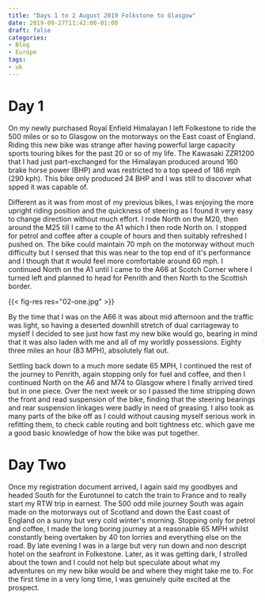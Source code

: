 ```yaml
---
title: "Days 1 to 2 August 2019 Folkstone to Glasgow"
date: 2019-09-27T11:42:00-01:00
draft: false
categories:
- Blog
- Europe
tags:
- uk
---
```


# Day 1

On my newly purchased Royal Enfield Himalayan I left Folkestone to ride the 500 miles or so to Glasgow on the motorways on the East coast of England. Riding this new bike was strange after having powerful large capacity sports touring bikes for the past 20 or so of my life. The Kawasaki ZZR1200 that I had just part-exchanged for the Himalayan produced around 160 brake horse power (BHP) and was restricted to a top speed of 186 mph (290 kph). This bike only produced 24 BHP and I was still to discover what spped it was capable of. 

Different as it was from most of my previous bikes, I was enjoying the more upright riding position and the quickness of steering as I found it very easy to change direction without much effort. I rode North on the M20, then around the M25 till I came to the A1 which I then rode North on. I stopped for petrol and coffee after a couple of hours and then suitably refreshed I pushed on. The bike could maintain 70 mph on the motorway without much difficulty but I sensed that this was near to the top end of it's performance and I though that it would feel more comfortable around 60 mph. I continued North on the A1 until I came to the A66 at Scotch Corner where I turned left and planned to head for Penrith and then North to the Scottish border.

{{< fig-res res="02-one.jpg" >}}

<!--more-->

By the time that I was on the A66 it was about mid afternoon and the traffic was light, so having a deserted downhill stretch of dual carriageway to myself I decided to see just how fast my new bike would go, bearing in mind that it was also laden with me and all of my worldly possessions. Eighty three miles an hour (83 MPH), absolutely flat out.

Settling back down to a much more sedate 65 MPH, I continued the rest of the journey to Penrith, again stopping only for fuel and coffee, and then I continued North on the A6 and M74 to Glasgow where I finally arrived tired but in one piece. Over the next week or so I passed the time stripping down the front and read suspension of the bike, finding that the steering bearings and rear suspension linkages were badly in need of greasing. I also took as many parts of the bike off as I could without causing myself serious work in refitting them, to check cable routing and bolt tightness etc. which gave me a good basic knowledge of how the bike was put together.

# Day Two

Once my registration document arrived, I again said my goodbyes and headed South for the Eurotunnel to catch the train to France and to really start my RTW trip in earnest. The 500 odd mile journey South was again made on the motorways out of Scotland and down the East coast of England on a sunny but very cold winter's morning. Stopping only for petrol and coffee, I made the long boring journey at a reasonable 65 MPH whilst constantly being overtaken by 40 ton lorries and everything else on the road. By late evening I was in a large but very run down and non descript hotel on the seafront in Folkestone. Later, as it was getting dark, I strolled about the town and I could not help but speculate about what my adventures on my new bike would be and where they might take me to. For the first time in a very long time, I was genuinely quite excited at the prospect.
